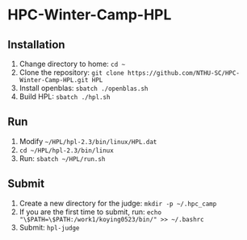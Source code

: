 # HPC-Winter-Camp-HPL

## Installation
1. Change directory to home: `cd ~`
2. Clone the repository: `git clone https://github.com/NTHU-SC/HPC-Winter-Camp-HPL.git HPL`
3. Install openblas: `sbatch ./openblas.sh`
4. Build HPL: `sbatch ./hpl.sh`

## Run
1. Modify `~/HPL/hpl-2.3/bin/linux/HPL.dat`
2. `cd ~/HPL/hpl-2.3/bin/linux`
3. Run: `sbatch ~/HPL/run.sh`

## Submit
1. Create a new directory for the judge: `mkdir -p ~/.hpc_camp`
2. If you are the first time to submit, run: `echo "\$PATH=\$PATH:/work1/koying0523/bin/" >> ~/.bashrc`
3. Submit: `hpl-judge`